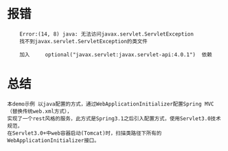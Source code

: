 # 报错  
        Error:(14, 8) java: 无法访问javax.servlet.ServletException
        找不到javax.servlet.ServletException的类文件
        
        加入     optional("javax.servlet:javax.servlet-api:4.0.1")  依赖
        
# 总结
    本demo示例 以java配置的方式，通过WebApplicationInitializer配置Spring MVC（替换传统web.xml方式），
    实现了一个rest风格的服务，此方式是Spring3.1之后引入配置方式，使用Servlet3.0技术规范，
    在Servlet3.0+中web容器启动(Tomcat)时，扫描类路径下所有的WebApplicationInitializer接口。